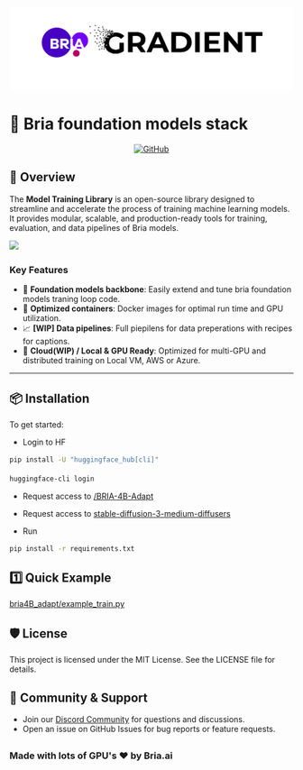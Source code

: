 
![](assets/logo.png "")

# 🌟 **Bria foundation models stack**

<!-- [![License](https://img.shields.io/badge/License-MIT-blue.svg)](LICENSE)
[![Build Status](https://img.shields.io/github/workflow/status/your-repo-name/CI/main)](https://github.com/your-repo-name/actions)
[![Version](https://img.shields.io/badge/version-1.0.0-green.svg)](#)
[![Contributions Welcome](https://img.shields.io/badge/contributions-welcome-brightgreen.svg)](CONTRIBUTING.md) -->

<p align="center">
    <a href="https://github.com/huggingface/diffusers/blob/main/LICENSE"><img alt="GitHub" src="https://img.shields.io/github/license/huggingface/datasets.svg?color=blue">
    </a>
</p>


## 🚀 **Overview**


The **Model Training Library** is an open-source library designed to streamline and accelerate the process of training machine learning models. It provides modular, scalable, and production-ready tools for training, evaluation, and data pipelines of Bria models.

![](assets/arc.png "")


### **Key Features**
- 🔌 **Foundation models backbone**: Easily extend and tune bria foundation models traning loop code.
- 🧩 **Optimized containers**: Docker images for optimal run time and GPU utilization.
- 📈 **[WIP] Data pipelines**: Full piepilens for data preperations with recipes for captions.
- 🚀 **Cloud(WIP) / Local & GPU Ready**: Optimized for multi-GPU and distributed training on Local VM, AWS or Azure.
---

## 📦 **Installation**

To get started:

- Login to HF
```bash
pip install -U "huggingface_hub[cli]"

huggingface-cli login
```


- Request access to [/BRIA-4B-Adapt](https://huggingface.co/briaai/BRIA-4B-Adapt) 



- Request access to [stable-diffusion-3-medium-diffusers](https://huggingface.co/stabilityai/stable-diffusion-3-medium-diffusers) 

- Run
```bash
pip install -r requirements.txt
```

## 1️⃣ Quick Example

[bria4B_adapt/example_train.py](./examples/bria4B_adapt/example_train.py)


<!-- ## 2️⃣ Supported Models -->

## 🛡️ License

This project is licensed under the MIT License. See the LICENSE file for details.

## 🙋 Community & Support
- Join our [Discord Community](https://discord.gg/Nxe9YW9zHS) for questions and discussions.
- Open an issue on GitHub Issues for bug reports or feature requests.

##
### Made with lots of GPU's ❤️ by Bria.ai
